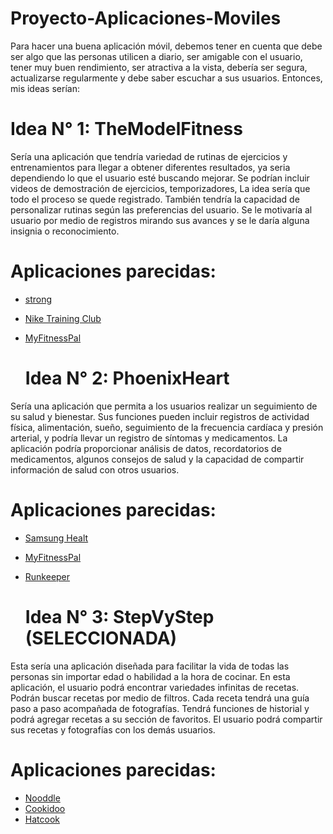 # Proyecto-Aplicaciones-Moviles

Para hacer una buena aplicación móvil, debemos tener en cuenta que debe ser algo que las personas utilicen a diario, ser amigable con el usuario, tener muy buen rendimiento, ser atractiva a la vista, debería ser segura, actualizarse regularmente y debe saber escuchar a sus usuarios. Entonces, mis ideas serían:

# Idea N° 1: TheModelFitness 

Sería una aplicación que tendría variedad de rutinas de ejercicios y entrenamientos para llegar a obtener diferentes resultados, ya seria dependiendo lo que el usuario esté buscando mejorar. Se podrían incluir videos de demostración de ejercicios, temporizadores, La idea sería que todo el proceso se quede registrado. También tendría la capacidad de personalizar rutinas según las preferencias del usuario. Se le motivaría al usuario por medio de registros mirando sus avances y se le daría alguna insignia o reconocimiento.

# Aplicaciones parecidas: 

- [strong](https://www.strong.app/)
- [Nike Training Club](https://www.nike.com/es/ntc-app)
- [MyFitnessPal](https://www.myfitnesspal.com/es)

  # Idea N° 2: PhoenixHeart 

Sería una aplicación que permita a los usuarios realizar un seguimiento de su salud y bienestar. Sus funciones pueden incluir registros de actividad física, alimentación, sueño, seguimiento de la frecuencia cardíaca y presión arterial, y podría llevar un registro de síntomas y medicamentos. La aplicación podría proporcionar análisis de datos, recordatorios de medicamentos, algunos consejos de salud y la capacidad de compartir información de salud con otros usuarios.

# Aplicaciones parecidas: 

- [Samsung Healt](https://www.samsung.com/co/apps/samsung-health/)
- [MyFitnessPal](https://www.myfitnesspal.com/es)
- [Runkeeper](https://runkeeper.com/cms/)


  # Idea N° 3: StepVyStep (SELECCIONADA)

Esta sería una aplicación diseñada para facilitar la vida de todas las personas sin importar edad o habilidad a la hora de cocinar. En esta aplicación, el usuario podrá encontrar variedades infinitas de recetas. Podrán buscar recetas por medio de filtros. Cada receta tendrá una guía paso a paso acompañada de fotografías. Tendrá funciones de historial y podrá agregar recetas a su sección de favoritos. El usuario podrá compartir sus recetas y fotografías con los demás usuarios. 

# Aplicaciones parecidas: 

- [Nooddle](https://nooddle.es.aptoide.com/app)
- [Cookidoo](https://cookidoo.es/foundation/es-ES)
- [Hatcook](https://hatcook-que-cocino-hoy.es.aptoide.com/app)
